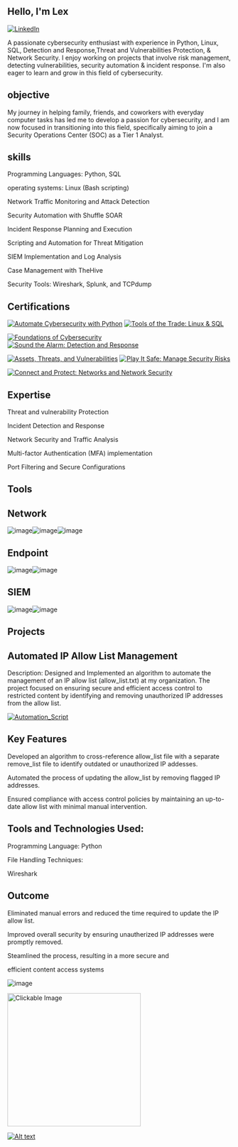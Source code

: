 ## Hello, I'm Lex

[![LinkedIn](https://camo.githubusercontent.com/8a8d88499e390d1e8fb5880ce2750e7a0c1ccfc6f52482ca1469cb8a3f771ce8/68747470733a2f2f696d672e736869656c64732e696f2f62616467652f2d4c696e6b6564496e2d3030373262313f267374796c653d666f722d7468652d6261646765266c6f676f3d6c696e6b6564696e266c6f676f436f6c6f723d7768697465)](https://www.linkedin.com/in/alex-dunbar-724469348)




A passionate cybersecurity enthusiast with experience in Python, Linux, SQL, Detection and Response,Threat and Vulnerabilities Protection, & Network Security. I enjoy working on projects that involve risk management, detecting vulnerabilities, security automation & incident response. I'm also eager to learn and grow in this field of cybersecurity.

## objective 
My journey in helping family, friends, and coworkers with everyday computer tasks has led me to develop a passion for cybersecurity, and I am now focused in transitioning into this field, specifically aiming to join a Security Operations Center (SOC) as a Tier 1 Analyst. 

## skills

Programming Languages: Python, SQL             

operating systems: Linux (Bash scripting)

Network Traffic Monitoring and Attack Detection

Security Automation with Shuffle SOAR

Incident Response Planning and Execution

Scripting and Automation for Threat Mitigation

SIEM Implementation and Log Analysis

Case Management with TheHive

Security Tools: Wireshark, Splunk, and TCPdump
                                                
 

##  Certifications


[![Automate Cybersecurity with Python](https://img.shields.io/badge/-Automate%20Cybersecurity%20with%20Python-FF0000?style=for-the-badge&logo=Python&logoColor=white)](https://coursera.org/share/550e29f0a76a16f21adddb213c3f070b)
[![Tools of the Trade: Linux & SQL](https://img.shields.io/badge/-Tools%20of%20the%20Trade%3A%20Linux%20%26%20SQL-007ACC?style=for-the-badge&logo=Linux&logoColor=white)](https://coursera.org/share/ef69ff986edf5a29aaa5a463e9dc5b9e)

[![Foundations of Cybersecurity](https://img.shields.io/badge/-Foundations%20of%20Cybersecurity-4D4D4D?style=for-the-badge&logo=Cybersecurity&logoColor=white)](https://coursera.org/share/4ab30be9a0436ecdd4f892bd5af2f32f)
[![Sound the Alarm: Detection and Response](https://img.shields.io/badge/-Sound%20the%20Alarm%3A%20Detection%20and%20Response-064600?style=for-the-badge&logoColor=white)](https://coursera.org/share/1c1ad563ec316c5cca946679a9f129c1)

[![Assets, Threats, and Vulnerabilities](https://img.shields.io/badge/-Assets%2C%20Threats%2C%20and%20Vulnerabilities-000080?style=for-the-badge&logoColor=white)](https://coursera.org/share/40a104d9d65b8e6e49bf05b9c4aeb419)
[![Play It Safe: Manage Security Risks](https://img.shields.io/badge/-Play%20It%20Safe%3A%20Manage%20Security%20Risks-000000?style=for-the-badge&logo=Splunk&logoColor=white)](https://coursera.org/share/7d3483eddb86948ef2f3758654835015)

[![Connect and Protect: Networks and Network Security](https://img.shields.io/badge/-Connect%20and%20Protect%3A%20Networks%20and%20Network%20Security-005571?style=for-the-badge&logo=Elastic&logoColor=white)](https://coursera.org/share/5915fc00b13fae2e64b473c2a2e138f9)

 

## Expertise

Threat and vulnerability Protection

Incident Detection and Response

Network Security and Traffic Analysis

Multi-factor Authentication (MFA)
implementation

Port Filtering and Secure Configurations



## Tools

## Network



![image](https://github.com/user-attachments/assets/de7a015d-8dd7-4c74-9262-77d9ef9b6608)![image](https://github.com/user-attachments/assets/f0e09856-229b-406c-9c05-6f166d6afd04)![image](https://github.com/user-attachments/assets/3b97d368-76fd-4a0e-9473-01741e065279)

## Endpoint

![image](https://github.com/user-attachments/assets/4855a011-7324-4c33-bc82-fe168f178c8c)![image](https://github.com/user-attachments/assets/2e9ac4cb-f636-4822-aad0-d4675a5e2e5a)

## SIEM

![image](https://github.com/user-attachments/assets/308a46b2-cfb9-4fb9-b1d7-c2baf4727dfd)![image](https://github.com/user-attachments/assets/3a9e1e75-762e-4435-a6d1-146ac614b08e)





## Projects

## Automated IP Allow List Management

Description:
Designed and Implemented an algorithm to automate the
management of an IP allow list (allow_list.txt) at my
organization. The project focused on ensuring secure
and efficient access control to restricted content by
identifying and removing unauthorized IP addresses
from the allow list.

[![Automation_Script](https://img.shields.io/badge/-Automation_Script-00A4EF?style=for-the-badge&logo=Microsoft&logoColor=white)](https://raw.githubusercontent.com/lexmicheal/LexSecurity/refs/heads/main/Automation_script.py?token=GHSAT0AAAAAAC545VDWLHVQYGP2BZNF6MIOZ44BDKA)


## Key Features

 Developed an algorithm to cross-reference allow_list file
 with a separate remove_list file to identify outdated or
 unauthorized IP addesses.

 Automated the process of updating the allow_list by removing 
 flagged IP addresses.

 Ensured compliance with access control policies by maintaining
 an up-to-date allow list with minimal manual intervention.


## Tools and Technologies Used:

 Programming Language: Python

 File Handling Techniques: 

 Wireshark
 
## Outcome

 Eliminated manual errors and reduced the time required to
 update the IP allow list.

 Improved overall security by ensuring unautherized IP 
 addresses were promptly removed.

 Steamlined the process, resulting in a more secure and
 
efficient content access systems



![image](https://github.com/user-attachments/assets/de7a015d-8dd7-4c74-9262-77d9ef9b6608)

<a href="https://github.com/user-attachments/assets/de7a015d-8dd7-4c74-9262-77d9ef9b6608">
    <img src="https://github.com/user-attachments/assets/de7a015d-8dd7-4c74-9262-77d9ef9b6608" alt="Clickable Image" width="300">
</a>


[![Alt text](./images/myimage.png)](https://example.com)
